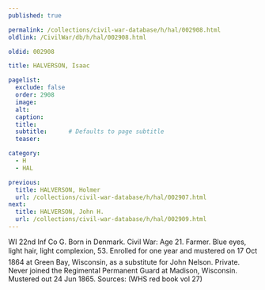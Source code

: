 ```yaml
---
published: true

permalink: /collections/civil-war-database/h/hal/002908.html
oldlink: /CivilWar/db/h/hal/002908.html

oldid: 002908

title: HALVERSON, Isaac

pagelist:
  exclude: false
  order: 2908
  image: 
  alt:
  caption:
  title:
  subtitle:      # Defaults to page subtitle
  teaser:

category: 
  - H 
  - HAL

previous:
  title: HALVERSON, Holmer
  url: /collections/civil-war-database/h/hal/002907.html  
next:
  title: HALVERSON, John H.
  url: /collections/civil-war-database/h/hal/002909.html   
---
```

WI 22nd Inf Co G. Born in Denmark. Civil War: Age 21. Farmer. Blue eyes, light hair, light complexion, 5&#146;3&#148;. Enrolled for one year and mustered on 17 Oct 1864 at Green Bay, Wisconsin, as a substitute for John Nelson. Private. Never joined the Regimental Permanent Guard at Madison, Wisconsin. Mustered out 24 Jun 1865. Sources: (WHS red book vol 27)